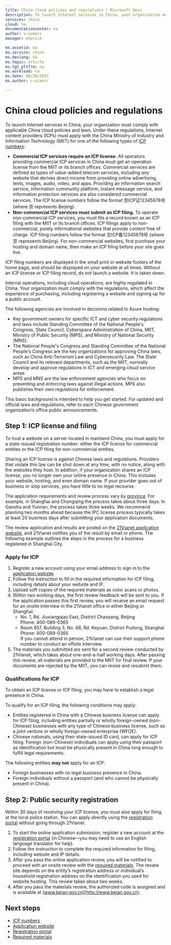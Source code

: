 ```yaml
---
title: China cloud policies and regulations | Microsoft Docs
description: To launch Internet services in China, your organization must comply with applicable China cloud policies and laws. Learn about the various regulations that Internet content providers (ICPs) must apply for with the China Ministry of Industry and Information Technology (MIIT).
services: china
cloud: na
documentationcenter: na
author: v-wimarc
manager: edprice

ms.assetid: na
ms.service: china
ms.devlang: na
ms.topic: article
ms.tgt_pltfrm: na
ms.workload: na
ms.date: 09/29/2017
ms.author: v-wimarc

---
```

# China cloud policies and regulations
To launch Internet services in China, your organization must comply with applicable China cloud policies and laws. Under these regulations, Internet content providers (ICPs) must apply with the China Ministry of Industry and Information Technology (MIIT) for one of the following types of  [ICP numbers](https://en.wikipedia.org/wiki/ICP_license):
- **Commercial ICP services require an ICP license.** All operators providing commercial ICP services in China must get an operation license from the MIIT or its branch offices. Commercial services are defined as types of value-added telecom services, including any website that derives direct income from providing online advertising, texts, images, audio, video, and apps. Providing an information search service, information community platform, instant message service, and information protection services are also considered commercial services. The ICP license numbers follow the format 京ICP证12345678号 (where 京 represents Beijing).
- **Non-commercial ICP services must submit an ICP filing.** To operate non-commercial ICP services, you must file a record known as an ICP filing with the MIIT or its branch offices. ICP filings apply to non-commercial, purely informational websites that provide content free of charge. ICP filing numbers follow the format 京ICP备12345678号 (where 京 represents Beijing). For non-commercial websites, first purchase your hosting and domain name, then make an ICP filing before your site goes live.

ICP filing numbers are displayed in the small print in website footers of the home page, and should be displayed on your website at all times. Without an ICP license or ICP filing record, do not launch a website. It is taken down.

Internal operations, including cloud operations, are highly regulated in China. Your organization must comply with the regulations, which affect the experience of purchasing, including registering a website and signing up for a public account. 

The following agencies are involved in decisions related to Azure hosting:
- Key government owners for specific ICT and cyber security regulations and laws include Standing Committee of the National People's Congress, State Council, Cyberspace Administration of China, MIIT, Ministry of Public Security (MPS), and Ministry of National Security (MNS).
- The National People's Congress and Standing Committee of the National People's Congress are the key organizations for approving China laws, such as China Anti-Terrorism Law and Cybersecurity Law. The State Council and its relevant departments, such as the MIIT, normally develop and approve regulations in ICT and emerging cloud service areas.
- MPS and MNS are the law enforcement agencies who focus on preventing and enforcing laws against illegal actions. MPS also publishes their own regulations for enforcement. 

This basic background is intended to help you get started. For updated and official laws and regulations, refer to each Chinese government organization’s office public announcements. 

## Step 1: ICP license and filing
To host a website on a server located in mainland China, you must apply for a state-issued registration number: either the ICP license for commercial entities or the ICP filing for non-commercial entities.

Sharing an ICP license is against Chinese laws and regulations. Providers that violate this law can be shut down at any time, with no notice, along with the websites they host. In addition, if your organization shares an ICP license, you no longer own your online presence in China. This includes your website, hosting, and even domain name. If your provider goes out of business or stop services, you have little to no legal recourse.

The application requirements and review process vary by [province](https://wacndevelop.blob.core.chinacloudapi.cn/marketing-resource/documents/special-request.pdf). For example, in Shanghai and Chongqing the process takes about three days. In Ganshu and Yunnan, the process takes three weeks. We recommend planning two months ahead because the IPC license process typically takes at least 20 business days after submitting your application documents.

The review application and results are posted on the [21Vianet application website](http://icp.cloud.21vianet.com/), and 21Vianet notifies you of the result by email or phone. The following example outlines the steps in the process for a business registered in Shanghai City.

### Apply for ICP
1.	Register a new account using your email address to sign in to the [application website](http://icp.cloud.21vianet.com/). 
2.	Follow the instruction to fill in the required information for ICP filing, including details about your website and IP.
3.	Upload soft copies of the required materials as color scans or photos.
4.	Within two working days, the first review feedback will be sent to you. If the application passes this first review, you will receive an email request for an onsite interview in the 21Vianet office in either Beijing or Shanghai:
    - No. 1, Rd. Jiuxiangqiao East, District Chaoyang, Beijing<br>
    Phone: 400-089-0365
    - Room 657, Building 3, No. 88, Rd. Keyuan, District Pudong, Shanghai<br>
    Phone: 400-089-0365 <br>
    If you cannot attend in person, 21Vianet can use their support phone number to conduct an offsite interview.
5.	The materials you submitted are sent for a second review conducted by 21Vianet, which takes about one-and-a-half working days. After passing this review, all materials are provided to the MIIT for final review. If your documents are rejected by the MIIT, you can revise and resubmit them.

### Qualifications for ICP
To obtain an ICP license or ICP filing, you may have to establish a legal presence in China.
 
To qualify for an ICP filing, the following conditions may apply:
- Entities registered in China with a Chinese business license can apply for ICP filing, including entities partially or wholly foreign-owned (non-Chinese) businesses with any type of Chinese business license, such as a joint venture or wholly foreign-owned enterprise (WFOE). 
- Chinese nationals, using their state-issued ID card, can apply for ICP filing. Foreign (non-Chinese) individuals can apply using their passport as identification but must be physically present in China long enough to fulfill legal requirements.

The following entities **may not** apply for an ICP:
- Foreign businesses with no legal business presence in China.
- Foreign individuals without a passport (and who cannot be physically present in China).

## Step 2: Public security registration
Within 30 days of receiving your ICP license, you must also apply for filing at the local police station. You can apply directly using the [registration portal](http://www.beian.gov.cn/portal/index) without going through 21Vianet.
1. To start the online application submission, register a new account at the [registration portal](http://www.beian.gov.cn/portal/index) (in Chinese—you may need to use an English language translator for help).
2. Follow the instruction to complete the required information for filing, including website and IP details. 
3. After you pass the online application review, you will be notified to proceed with an onsite review with the [required materials](https://www.azure.cn/support/announcement/public-security-registration/process/). The review site depends on the entity’s registration address or individual’s household registration address on the identification you used for website hosting. This review takes about two weeks.
4. After you pass the materials review, the authorized code is assigned and is available at [www.beian.gov.cn](http://www.beian.gov.cn).

## Next steps
- [ICP numbers](https://en.wikipedia.org/wiki/ICP_license)
- [Application website](http://icp.cloud.21vianet.com/)
- [Registration portal](http://www.beian.gov.cn/portal/index)
- [Required materials](https://www.azure.cn/support/announcement/public-security-registration/process/)


